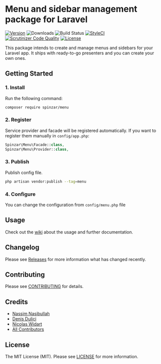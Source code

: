 # Menu and sidebar management package for Laravel

[![Version](https://poser.pugx.org/spinzar/menu/v/stable.svg)](https://github.com/spinzar/menu/releases)
![Downloads](https://poser.pugx.org/spinzar/menu/d/total.svg)
![Build Status](https://travis-ci.com/spinzar/menu.svg)
[![StyleCI](https://github.styleci.io/repos/310272296/shield?branch=main)](https://github.styleci.io/repos/310272296?branch=main)
[![Scrutinizer Code Quality](https://scrutinizer-ci.com/g/spinzar/menu/badges/quality-score.png?b=main)](https://scrutinizer-ci.com/g/spinzar/menu/?branch=main)
[![License](https://poser.pugx.org/spinzar/menu/license.svg)](LICENSE.md)

This package intends to create and manage menus and sidebars for your Laravel app. It ships with ready-to-go presenters and you can create your own ones.

## Getting Started

### 1. Install

Run the following command:

```bash
composer require spinzar/menu
```

### 2. Register

Service provider and facade will be registered automatically. If you want to register them manually in `config/app.php`:

```php
Spinzar\Menu\Facade::class,
Spinzar\Menu\Provider::class,
```

### 3. Publish

Publish config file.

```bash
php artisan vendor:publish --tag=menu
```

### 4. Configure

You can change the configuration from `config/menu.php` file

## Usage

Check out the [wiki](../wiki) about the usage and further documentation.

## Changelog

Please see [Releases](../../releases) for more information what has changed recently.

## Contributing

Please see [CONTRIBUTING](CONTRIBUTING.md) for details.

## Credits

- [Nassim Nasibullah](https://github.com/spinzar)
- [Denis Duliçi](https://github.com/denisdulici)
- [Nicolas Widart](https://github.com/nwidart)
- [All Contributors](../../contributors)

## License

The MIT License (MIT). Please see [LICENSE](LICENSE.md) for more information.
